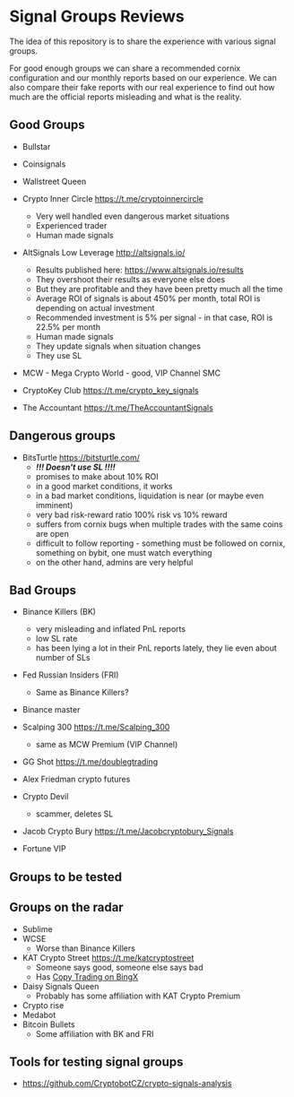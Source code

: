 # Signal Groups Reviews

The idea of this repository is to share the experience with various signal groups.

For good enough groups we can share a recommended cornix configuration and our monthly reports based on our experience.
We can also compare their fake reports with our real experience to find out how much are the official reports misleading
and what is the reality.

## Good Groups

- Bullstar
- Coinsignals
- Wallstreet Queen

- Crypto Inner Circle <https://t.me/cryptoinnercircle>
  - Very well handled even dangerous market situations
  - Experienced trader
  - Human made signals

- AltSignals Low Leverage <http://altsignals.io/>
  - Results published here: <https://www.altsignals.io/results>
  - They overshoot their results as everyone else does
  - But they are profitable and they have been pretty much all the time
  - Average ROI of signals is about 450% per month, total ROI is depending on actual investment
  - Recommended investment is 5% per signal - in that case, ROI is 22.5% per month
  - Human made signals
  - They update signals when situation changes
  - They use SL

- MCW - Mega Crypto World - good, VIP Channel SMC
- CryptoKey Club <https://t.me/crypto_key_signals>
- The Accountant <https://t.me/TheAccountantSignals>

## Dangerous groups

- BitsTurtle <https://bitsturtle.com/>
  - ***!!! Doesn't use SL !!!!***
  - promises to make about 10% ROI
  - in a good market conditions, it works
  - in a bad market conditions, liquidation is near (or maybe even imminent)
  - very bad risk-reward ratio 100% risk vs 10% reward
  - suffers from cornix bugs when multiple trades with the same coins are open
  - difficult to follow reporting - something must be followed on cornix, something on bybit, one must watch everything
  - on the other hand, admins are very helpful

## Bad Groups

- Binance Killers (BK)
  - very misleading and inflated PnL reports
  - low SL rate
  - has been lying a lot in their PnL reports lately, they lie even about number of SLs

- Fed Russian Insiders (FRI)
  - Same as Binance Killers?

- Binance master
- Scalping 300 <https://t.me/Scalping_300>
  - same as MCW Premium (VIP Channel)
- GG Shot <https://t.me/doublegtrading>
- Alex Friedman crypto futures
- Crypto Devil
  - scammer, deletes SL
- Jacob Crypto Bury <https://t.me/Jacobcryptobury_Signals>
- Fortune VIP

## Groups to be tested

## Groups on the radar

- Sublime
- WCSE
  - Worse than Binance Killers
- KAT Crypto Street <https://t.me/katcryptostreet>
  - Someone says good, someone else says bad
  - Has [Copy Trading on BingX](https://bingx.com/en-us/CopyTrading/1164673816908779525/?type=&apiIdentity=1185033748341235718)
- Daisy Signals Queen
  - Probably has some affiliation with KAT Crypto Premium
- Crypto rise
- Medabot
- Bitcoin Bullets
  - Some affiliation with BK and FRI

## Tools for testing signal groups

- <https://github.com/CryptobotCZ/crypto-signals-analysis>
